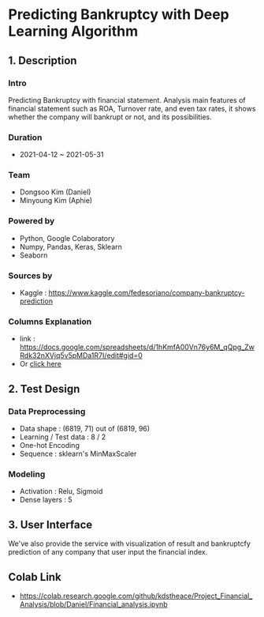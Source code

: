 # **Predicting Bankruptcy with Deep Learning Algorithm**
## 1. Description
### Intro
  Predicting Bankruptcy with financial statement.
  Analysis main features of financial statement such as ROA, Turnover rate,
  and even tax rates, it shows whether the company will bankrupt or not, and its
  possibilities.
### Duration
  - 2021-04-12 ~ 2021-05-31
### Team
  - Dongsoo Kim (Daniel)
  - Minyoung Kim (Aphie)
### Powered by
  - Python, Google Colaboratory
  - Numpy, Pandas, Keras, Sklearn
  - Seaborn
### Sources by
  - Kaggle : https://www.kaggle.com/fedesoriano/company-bankruptcy-prediction
### Columns Explanation
  - link : https://docs.google.com/spreadsheets/d/1hKmfA00Vn76y6M_qQpg_ZwRdk32nXVjq5v5pMDa1R7I/edit#gid=0
  - Or <a href = './Column Explanation.xlsx'>click here</a>

## 2. Test Design
### Data Preprocessing
- Data shape : (6819, 71) out of (6819, 96)
- Learning / Test data : 8 / 2
- One-hot Encoding
- Sequence : sklearn's MinMaxScaler
### Modeling
- Activation : Relu, Sigmoid
- Dense layers : 5

## 3. User Interface
We've also provide the service with visualization of result and bankruptcfy prediction of any company that user input the financial index.

## Colab Link
- https://colab.research.google.com/github/kdstheace/Project_Financial_Analysis/blob/Daniel/Financial_analysis.ipynb
